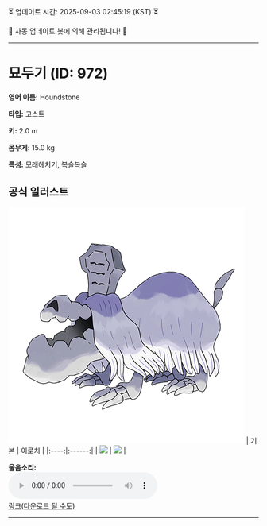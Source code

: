 
⏳ 업데이트 시간: 2025-09-03 02:45:19 (KST) ⏳

🤖 자동 업데이트 봇에 의해 관리됩니다! 🤖

---

# 묘두기 (ID: 972)
**영어 이름:** Houndstone

**타입:** 고스트

**키:** 2.0 m

**몸무게:** 15.0 kg

**특성:** 모래헤치기, 복슬복슬

## 공식 일러스트
![](https://raw.githubusercontent.com/PokeAPI/sprites/master/sprites/pokemon/other/official-artwork/972.png)
| 기본 | 이로치 |
|:----:|:------:|
| <img src="http://play.pokemonshowdown.com/sprites/ani/houndstone.gif" width="200"> | <img src="http://play.pokemonshowdown.com/sprites/ani-shiny/houndstone.gif" width="200"> |

**울음소리:**<br><audio controls src="https://raw.githubusercontent.com/PokeAPI/cries/main/cries/pokemon/latest/972.ogg"></audio><br> [링크(다운로드 될 수도)](https://raw.githubusercontent.com/PokeAPI/cries/main/cries/pokemon/latest/972.ogg)


---

